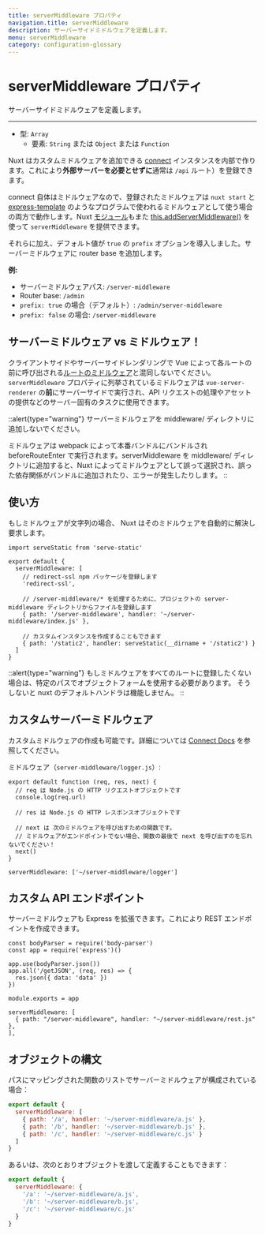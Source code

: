 ```yaml
---
title: serverMiddleware プロパティ
navigation.title: serverMiddleware
description: サーバーサイドミドルウェアを定義します。
menu: serverMiddleware
category: configuration-glossary
---
```

# serverMiddleware プロパティ

サーバーサイドミドルウェアを定義します。

---

- 型: `Array`
  - 要素: `String` または `Object` または `Function`

Nuxt はカスタムミドルウェアを追加できる [connect](https://github.com/senchalabs/connect) インスタンスを内部で作ります。これにより**外部サーバーを必要とせずに**通常は `/api` ルート）を登録できます。

connect 自体はミドルウェアなので、登録されたミドルウェアは `nuxt start` と [express-template](https://github.com/nuxt-community/express-template) のようなプログラムで使われるミドルウェアとして使う場合の両方で動作します。Nuxt [モジュール](/docs/directory-structure/modules)もまた [this.addServerMiddleware()](/docs/internals-glossary/internals-module-container#addservermiddleware-middleware) を使って `serverMiddleware` を提供できます。

それらに加え、デフォルト値が `true` の `prefix` オプションを導入しました。サーバーミドルウェアに router base を追加します。

**例:**

- サーバーミドルウェアパス: `/server-middleware`
- Router base: `/admin`
- `prefix: true` の場合（デフォルト）: `/admin/server-middleware`
- `prefix: false` の場合: `/server-middleware`

## サーバーミドルウェア vs ミドルウェア！

クライアントサイドやサーバーサイドレンダリングで Vue によって各ルートの前に呼び出される[ルートのミドルウェア](/docs/directory-structure/middleware)と混同しないでください。 `serverMiddleware` プロパティに列挙されているミドルウェアは `vue-server-renderer` の**前**にサーバーサイドで実行され、API リクエストの処理やアセットの提供などのサーバー固有のタスクに使用できます。

::alert{type="warning"}
サーバーミドルウェアを middleware/ ディレクトリに追加しないでください。

ミドルウェアは webpack によって本番バンドルにバンドルされ beforeRouteEnter で実行されます。serverMiddleware を middleware/ ディレクトリに追加すると、Nuxt によってミドルウェアとして誤って選択され、誤った依存関係がバンドルに追加されたり、エラーが発生したりします。
::

## 使い方

もしミドルウェアが文字列の場合、 Nuxt はそのミドルウェアを自動的に解決し要求します。

```js{}[nuxt.config.js]
import serveStatic from 'serve-static'

export default {
  serverMiddleware: [
    // redirect-ssl npm パッケージを登録します
    'redirect-ssl',

    // /server-middleware/* を処理するために、プロジェクトの server-middleware ディレクトリからファイルを登録します
    { path: '/server-middleware', handler: '~/server-middleware/index.js' },

    // カスタムインスタンスを作成することもできます
    { path: '/static2', handler: serveStatic(__dirname + '/static2') }
  ]
}
```

::alert{type="warning"}
もしミドルウェアをすべてのルートに登録したくない場合は、特定のパスでオブジェクトフォームを使用する必要があります。 そうしないと nuxt のデフォルトハンドラは機能しません。
::

## カスタムサーバーミドルウェア

カスタムミドルウェアの作成も可能です。詳細については [Connect Docs](https://github.com/senchalabs/connect#appusefn) を参照してください。

ミドルウェア（`server-middleware/logger.js`）:

```js{}[server-middleware/logger.js]
export default function (req, res, next) {
  // req は Node.js の HTTP リクエストオブジェクトです
  console.log(req.url)

  // res は Node.js の HTTP レスポンスオブジェクトです

  // next は 次のミドルウェアを呼び出すための関数です。
  // ミドルウェアがエンドポイントでない場合、関数の最後で next を呼び出すのを忘れないでください！
  next()
}
```

```js{}[nuxt.config.js]
serverMiddleware: ['~/server-middleware/logger']
```

## カスタム API エンドポイント

サーバーミドルウェアも Express を拡張できます。これにより REST エンドポイントを作成できます。

```js{}[server-middleware/rest.js]
const bodyParser = require('body-parser')
const app = require('express')()

app.use(bodyParser.json())
app.all('/getJSON', (req, res) => {
  res.json({ data: 'data' })
})

module.exports = app
```

```js{}[nuxt.config.js]
serverMiddleware: [
  { path: "/server-middleware", handler: "~/server-middleware/rest.js" },
],
```

## オブジェクトの構文

パスにマッピングされた関数のリストでサーバーミドルウェアが構成されている場合：

```js
export default {
  serverMiddleware: [
    { path: '/a', handler: '~/server-middleware/a.js' },
    { path: '/b', handler: '~/server-middleware/b.js' },
    { path: '/c', handler: '~/server-middleware/c.js' }
  ]
}
```

あるいは、次のとおりオブジェクトを渡して定義することもできます：

```js
export default {
  serverMiddleware: {
    '/a': '~/server-middleware/a.js',
    '/b': '~/server-middleware/b.js',
    '/c': '~/server-middleware/c.js'
  }
}
```
